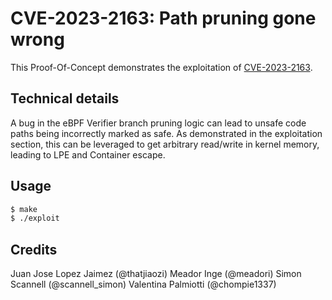 # CVE-2023-2163: Path pruning gone wrong

This Proof-Of-Concept demonstrates the exploitation of [CVE-2023-2163](https://github.com/google/security-research/security/advisories/GHSA-j87x-j6mh-mv8v).

## Technical details

A bug in the eBPF Verifier branch pruning logic can lead to unsafe code paths
being incorrectly marked as safe. As demonstrated in the exploitation section,
this can be leveraged to get arbitrary read/write in kernel memory, 
leading to LPE and Container escape.

## Usage

```sh
$ make
$ ./exploit
```

## Credits

Juan Jose Lopez Jaimez (@thatjiaozi)
Meador Inge (@meadori)
Simon Scannell (@scannell_simon)
Valentina Palmiotti (@chompie1337)
